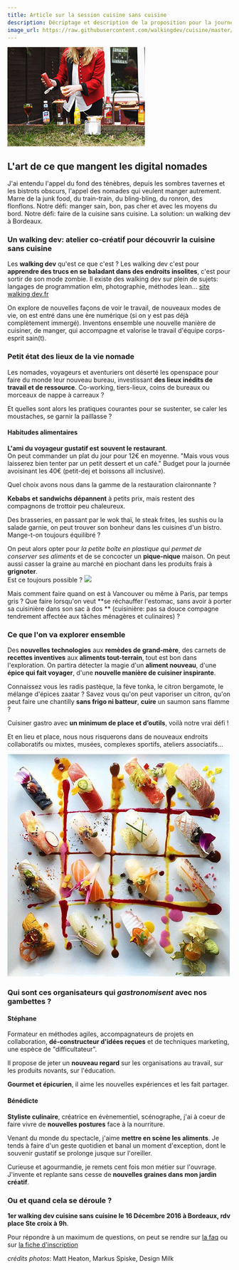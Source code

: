 ```yaml
---
title: Article sur la session cuisine sans cuisine
description: Décriptage et description de la proposition pour la journée
image_url: https://raw.githubusercontent.com/walkingdev/cuisine/master/media/puzzle-eat2.jpg
---
```



![](https://raw.githubusercontent.com/walkingdev/cuisine/master/media/cuisine-outside.jpg)

## L'art de ce que mangent les digital nomades

J'ai entendu l'appel du fond des ténèbres, depuis les sombres tavernes et les bistrots obscurs, l'appel des nomades qui veulent manger autrement. Marre de la junk food, du train-train, du bling-bling, du ronron, des flonflons.
Notre défi: manger sain, bon, pas cher et avec les moyens du bord. Notre défi: faire de la cuisine sans cuisine.
La solution: un walking dev à Bordeaux. 

### Un walking dev: atelier co-créatif pour découvrir la cuisine sans cuisine

Les **walking dev** qu'est ce que c'est ? 
Les walking dev c'est pour **apprendre des trucs en se baladant dans des endroits insolites**, c'est pour sortir de son mode zombie. 
Il existe des walking dev sur plein de sujets: langages de programmation elm, photographie, méthodes lean...  [site walking dev.fr](www.walkingdev.fr)

On explore de nouvelles façons de voir le travail, de nouveaux modes de vie, on est entré dans une ère numérique (si on y est pas déjà complètement immergé). 
Inventons ensemble une nouvelle manière de cuisiner, de manger, qui accompagne et valorise le travail d'équipe corps-esprit sain(t).

### Petit état des lieux de la vie nomade

Les nomades, voyageurs et aventuriers ont déserté les openspace pour faire du monde leur nouveau bureau, investissant **des lieux inédits de travail et de ressource**.
Co-working, tiers-lieux, coins de bureaux ou morceaux de nappe à carreaux ? 

Et quelles sont alors les pratiques courantes pour se sustenter, se caler les moustaches, se garnir la paillasse ?  

#### Habitudes alimentaires 

**L'ami du voyageur gustatif est souvent le restaurant**.  
On peut commander un plat du jour pour 12€ en moyenne. "Mais vous vous laisserez bien tenter par un petit dessert et un café."
Budget pour la journée avoisinant les 40€ (petit-dej et boissons all inclusive).

Quel choix avons nous dans la gamme de la restauration claironnante ?

**Kebabs et sandwichs dépannent** à petits prix, mais restent des compagnons de trottoir peu chaleureux.

Des brasseries, en passant par le wok thaï, le steak frites, les sushis ou la salade garnie, on peut trouver son bonheur dans les cuisines d'un bistro. Mange-t-on toujours équilibré ? 
 
On peut alors opter pour *la petite boîte en plastique qui permet de conserver ses aliments* et de se concocter un **pique-nique** maison.
On peut aussi casser la graine au marché en piochant dans les produits frais à **grignoter**.  
Est ce toujours possible ?
![](https://raw.githubusercontent.com/walkingdev/cuisine/master/media/marche-legumes.jpg)

Mais comment faire quand on est à Vancouver ou même à Paris, par temps gris ? 
Que faire lorsqu'on veut **se réchauffer l'estomac, sans avoir à porter sa cuisinière dans son sac à dos ** (cuisinière: pas sa douce compagne tendrement affectée aux tâches ménagères et culinaires)  ?  

### Ce que l'on va explorer ensemble

Des **nouvelles technologies** aux **remèdes de grand-mère**, des carnets de **recettes inventives** aux **aliments tout-terrain**, tout est bon dans l'exploration. 
On partira détecter la magie d'un **aliment nouveau**, d'une **épice qui fait voyager**, d'une **nouvelle manière de cuisiner inspirante**.

Connaissez vous les radis pastèque, la fève tonka, le citron bergamote, le mélange d'épices zaatar ?
Savez vous qu'on peut vaporiser un citron, qu'on peut faire une chantilly **sans frigo ni batteur**, **cuire** un saumon sans flamme ?

Cuisiner gastro avec **un minimum de place et d’outils**, voilà notre vrai défi ! 

Et en lieu et place, nous nous risquerons dans de nouveaux endroits collaboratifs ou mixtes, musées, complexes sportifs, ateliers associatifs...

![](https://raw.githubusercontent.com/walkingdev/cuisine/master/media/puzzle-eat.jpg)

### Qui sont ces organisateurs qui *gastronomisent* avec nos gambettes ?  

#### Stéphane

Formateur en méthodes agiles, accompagnateurs de projets en collaboration, **dé-constructeur d'idées reçues** et de techniques marketing, une espèce de "difficultateur".  

Il propose de jeter un **nouveau regard** sur les organisations au travail, sur les produits novants, sur l'éducation.

**Gourmet et épicurien**, il aime les nouvelles expériences et les fait partager.

#### Bénédicte 

**Styliste culinaire**, créatrice en évènementiel, scénographe, j'ai à coeur de faire vivre de **nouvelles postures** face à la nourriture.  

Venant du monde du spectacle, j'aime **mettre en scène les aliments**. Je tends à faire d'un geste quotidien et banal un moment d'exception, dont le souvenir gustatif se prolonge jusque sur l'oreiller.  

Curieuse et agourmandie, je remets cent fois mon métier sur l'ouvrage. J'invente et replante sans cesse de **nouvelles graines dans mon jardin créatif**.   

### Ou et quand cela se déroule ?  

**1er walking dev cuisine sans cuisine le 16 Décembre 2016 à Bordeaux, rdv place Ste croix à 9h**.

Pour répondre à un maximum de questions, on peut se rendre sur [la faq](http://www.multibao.org/#walkingdev/cuisine/blob/master/v33-faq.md) ou sur [la fiche d'inscription](https://www.eventbrite.fr/e/billets-walking-dev-cuisine-sans-cuisine-29078499575)  

*crédits photos*: Matt Heaton, Markus Spiske, Design Milk










